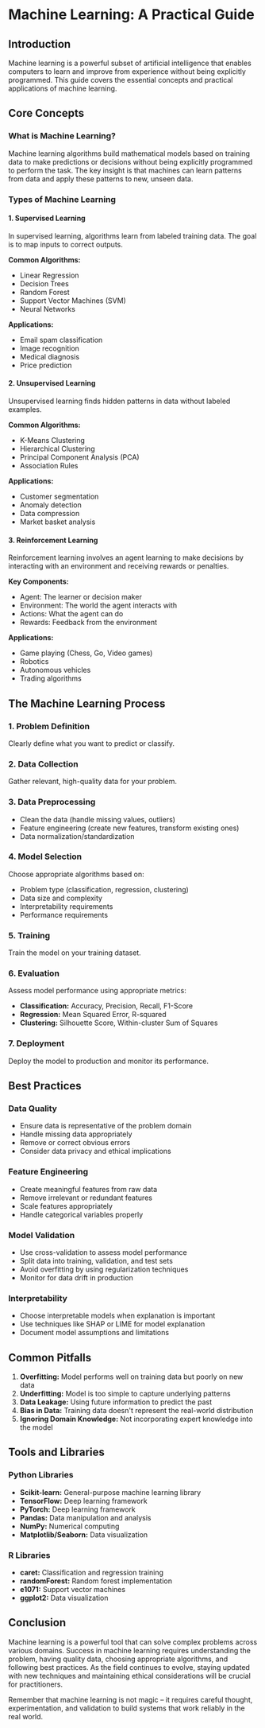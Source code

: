 # Machine Learning: A Practical Guide

## Introduction

Machine learning is a powerful subset of artificial intelligence that enables computers to learn and improve from experience without being explicitly programmed. This guide covers the essential concepts and practical applications of machine learning.

## Core Concepts

### What is Machine Learning?

Machine learning algorithms build mathematical models based on training data to make predictions or decisions without being explicitly programmed to perform the task. The key insight is that machines can learn patterns from data and apply these patterns to new, unseen data.

### Types of Machine Learning

#### 1. Supervised Learning

In supervised learning, algorithms learn from labeled training data. The goal is to map inputs to correct outputs.

**Common Algorithms:**
- Linear Regression
- Decision Trees
- Random Forest
- Support Vector Machines (SVM)
- Neural Networks

**Applications:**
- Email spam classification
- Image recognition
- Medical diagnosis
- Price prediction

#### 2. Unsupervised Learning

Unsupervised learning finds hidden patterns in data without labeled examples.

**Common Algorithms:**
- K-Means Clustering
- Hierarchical Clustering
- Principal Component Analysis (PCA)
- Association Rules

**Applications:**
- Customer segmentation
- Anomaly detection
- Data compression
- Market basket analysis

#### 3. Reinforcement Learning

Reinforcement learning involves an agent learning to make decisions by interacting with an environment and receiving rewards or penalties.

**Key Components:**
- Agent: The learner or decision maker
- Environment: The world the agent interacts with
- Actions: What the agent can do
- Rewards: Feedback from the environment

**Applications:**
- Game playing (Chess, Go, Video games)
- Robotics
- Autonomous vehicles
- Trading algorithms

## The Machine Learning Process

### 1. Problem Definition
Clearly define what you want to predict or classify.

### 2. Data Collection
Gather relevant, high-quality data for your problem.

### 3. Data Preprocessing
- Clean the data (handle missing values, outliers)
- Feature engineering (create new features, transform existing ones)
- Data normalization/standardization

### 4. Model Selection
Choose appropriate algorithms based on:
- Problem type (classification, regression, clustering)
- Data size and complexity
- Interpretability requirements
- Performance requirements

### 5. Training
Train the model on your training dataset.

### 6. Evaluation
Assess model performance using appropriate metrics:
- **Classification:** Accuracy, Precision, Recall, F1-Score
- **Regression:** Mean Squared Error, R-squared
- **Clustering:** Silhouette Score, Within-cluster Sum of Squares

### 7. Deployment
Deploy the model to production and monitor its performance.

## Best Practices

### Data Quality
- Ensure data is representative of the problem domain
- Handle missing data appropriately
- Remove or correct obvious errors
- Consider data privacy and ethical implications

### Feature Engineering
- Create meaningful features from raw data
- Remove irrelevant or redundant features
- Scale features appropriately
- Handle categorical variables properly

### Model Validation
- Use cross-validation to assess model performance
- Split data into training, validation, and test sets
- Avoid overfitting by using regularization techniques
- Monitor for data drift in production

### Interpretability
- Choose interpretable models when explanation is important
- Use techniques like SHAP or LIME for model explanation
- Document model assumptions and limitations

## Common Pitfalls

1. **Overfitting:** Model performs well on training data but poorly on new data
2. **Underfitting:** Model is too simple to capture underlying patterns
3. **Data Leakage:** Using future information to predict the past
4. **Bias in Data:** Training data doesn't represent the real-world distribution
5. **Ignoring Domain Knowledge:** Not incorporating expert knowledge into the model

## Tools and Libraries

### Python Libraries
- **Scikit-learn:** General-purpose machine learning library
- **TensorFlow:** Deep learning framework
- **PyTorch:** Deep learning framework
- **Pandas:** Data manipulation and analysis
- **NumPy:** Numerical computing
- **Matplotlib/Seaborn:** Data visualization

### R Libraries
- **caret:** Classification and regression training
- **randomForest:** Random forest implementation
- **e1071:** Support vector machines
- **ggplot2:** Data visualization

## Conclusion

Machine learning is a powerful tool that can solve complex problems across various domains. Success in machine learning requires understanding the problem, having quality data, choosing appropriate algorithms, and following best practices. As the field continues to evolve, staying updated with new techniques and maintaining ethical considerations will be crucial for practitioners.

Remember that machine learning is not magic – it requires careful thought, experimentation, and validation to build systems that work reliably in the real world.